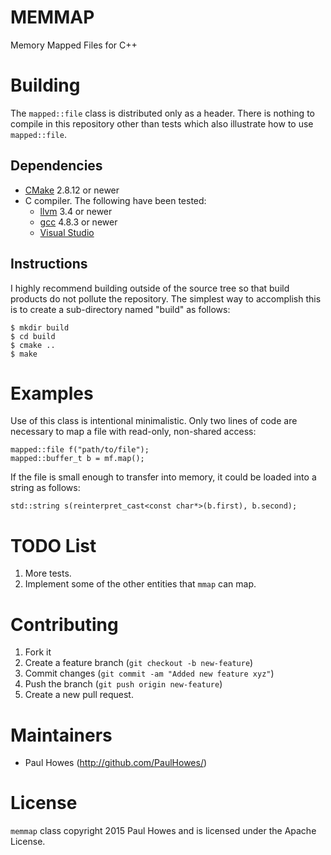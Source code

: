 # MEMMAP

Memory Mapped Files for C++

# Building

The `mapped::file` class is distributed only as a header. There is nothing to compile in this
repository other than tests which also illustrate how to use `mapped::file`.

## Dependencies

* [CMake](http://www.cmake.org) 2.8.12 or newer
* C compiler. The following have been tested:
  * [llvm](http://llvm.org) 3.4 or newer
  * [gcc](http://gcc.gnu.org) 4.8.3 or newer
  * [Visual Studio](http://www.visualstudio.com)

## Instructions

I highly recommend building outside of the source tree so that build products do not pollute the
repository. The simplest way to accomplish this is to create a sub-directory named "build" as
follows:

    $ mkdir build
    $ cd build
    $ cmake ..
    $ make

# Examples

Use of this class is intentional minimalistic. Only two lines of code are necessary to map a file
with read-only, non-shared access:

    mapped::file f("path/to/file");
    mapped::buffer_t b = mf.map();

If the file is small enough to transfer into memory, it could be loaded into a string as follows:

    std::string s(reinterpret_cast<const char*>(b.first), b.second);

# TODO List

1.  More tests.
2.  Implement some of the other entities that `mmap` can map.

# Contributing

1.  Fork it
2.  Create a feature branch (`git checkout -b new-feature`)
3.  Commit changes (`git commit -am "Added new feature xyz"`)
4.  Push the branch (`git push origin new-feature`)
5.  Create a new pull request.

# Maintainers

* Paul Howes (http://github.com/PaulHowes/)

# License

`memmap` class copyright 2015 Paul Howes and is licensed under the Apache License.

